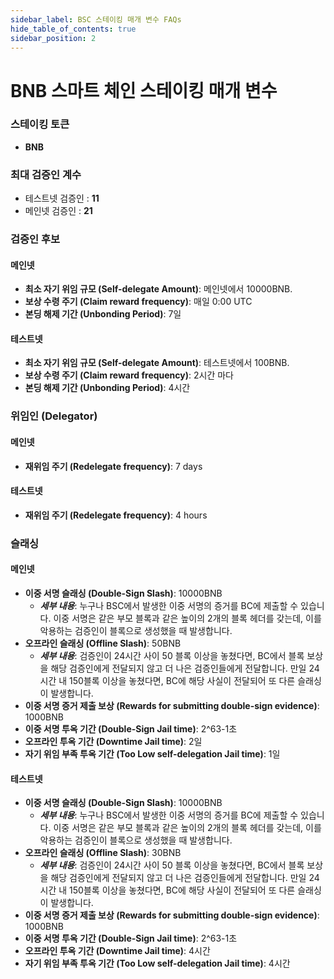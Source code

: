 ```yaml
---
sidebar_label: BSC 스테이킹 매개 변수 FAQs
hide_table_of_contents: true
sidebar_position: 2
---
```


# BNB 스마트 체인 스테이킹 매개 변수

### 스테이킹 토큰

- **BNB**

### 최대 검증인 계수

- 테스트넷 검증인 : **11**
- 메인넷 검증인 : **21**

### 검증인 후보

#### 메인넷

* **최소 자기 위임 규모 (Self-delegate Amount)**: 메인넷에서 10000BNB.
* **보상 수령 주기 (Claim reward frequency)**: 매일 0:00 UTC
* **본딩 해제 기간 (Unbonding Period)**: 7일

#### 테스트넷

* **최소 자기 위임 규모 (Self-delegate Amount)**: 테스트넷에서 100BNB.
* **보상 수령 주기 (Claim reward frequency)**: 2시간 마다
* **본딩 해제 기간 (Unbonding Period)**: 4시간

### 위임인 (Delegator)

#### 메인넷

* **재위임 주기 (Redelegate frequency)**: 7 days

#### 테스트넷

* **재위임 주기 (Redelegate frequency)**: 4 hours

### 슬래싱

#### 메인넷

* **이중 서명 슬래싱 (Double-Sign Slash)**: 10000BNB
    * **_세부 내용_**: 누구나 BSC에서 발생한 이중 서명의 증거를 BC에 제출할 수 있습니다. 이중 서명은 같은 부모 블록과 같은 높이의 2개의 블록 헤더를 갖는데, 이를 악용하는 검증인이 블록으로 생성했을 때 발생합니다.
* **오프라인 슬래싱 (Offline Slash)**: 50BNB
    * **_세부 내용_**: 검증인이 24시간 사이 50 블록 이상을 놓쳤다면, BC에서 블록 보상을 해당 검증인에게 전달되지 않고 더 나은 검증인들에게 전달합니다. 만일 24시간 내 150블록 이상을 놓쳤다면, BC에 해당 사실이 전달되어 또 다른 슬래싱이 발생합니다.
* **이중 서명 증거 제출 보상 (Rewards for submitting double-sign evidence)**: 1000BNB
* **이중 서명 투옥 기간 (Double-Sign Jail time)**: 2^63-1초
* **오프라인 투옥 기간 (Downtime Jail time)**: 2일
* **자기 위임 부족 투옥 기간 (Too Low self-delegation Jail time)**: 1일

#### 테스트넷

* **이중 서명 슬래싱 (Double-Sign Slash)**: 10000BNB
    * **_세부 내용_**: 누구나 BSC에서 발생한 이중 서명의 증거를 BC에 제출할 수 있습니다. 이중 서명은 같은 부모 블록과 같은 높이의 2개의 블록 헤더를 갖는데, 이를 악용하는 검증인이 블록으로 생성했을 때 발생합니다.
* **오프라인 슬래싱 (Offline Slash)**: 30BNB
    * **_세부 내용_**: 검증인이 24시간 사이 50 블록 이상을 놓쳤다면, BC에서 블록 보상을 해당 검증인에게 전달되지 않고 더 나은 검증인들에게 전달합니다. 만일 24시간 내 150블록 이상을 놓쳤다면, BC에 해당 사실이 전달되어 또 다른 슬래싱이 발생합니다.
* **이중 서명 증거 제출 보상 (Rewards for submitting double-sign evidence)**: 1000BNB
* **이중 서명 투옥 기간 (Double-Sign Jail time)**: 2^63-1초
* **오프라인 투옥 기간 (Downtime Jail time)**: 4시간
* **자기 위임 부족 투옥 기간 (Too Low self-delegation Jail time)**: 4시간


